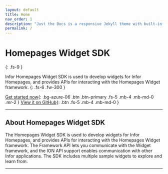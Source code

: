 ```yaml
---
layout: default
title: Home
nav_order: 1
description: "Just the Docs is a responsive Jekyll theme with built-in search that is easily customizable and hosted on GitHub Pages."
permalink: /
---
```


# Homepages Widget SDK
{: .fs-9 }

Infor Homepages Widget SDK is used to develop widgets for Infor Homepages, and provides APIs for interacting with the Homepages Widget framework.
{: .fs-6 .fw-300 }

[Get started now](docs/getting-started){: .bg-azure-06 .btn .btn-primary .fs-5 .mb-4 .mb-md-0 .mr-2  } [View it on GitHub](https://github.com/infor-cloud/homepages-widget-sdk){: .btn .fs-5 .mb-4 .mb-md-0 }

---

## About Homepages Widget SDK

The Homepages Widget SDK is used to develop widgets for Infor Homepages, and provides APIs for interacting with the Homepages Widget framework. The Framework API lets you communicate with the Widget framework, and the ION API support enables communication with other Infor applications. The SDK includes multiple sample widgets to explore and learn from.

---




